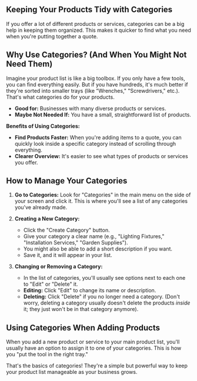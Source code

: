 ## Keeping Your Products Tidy with Categories

If you offer a lot of different products or services, categories can be a big help in keeping them organized. This makes it quicker to find what you need when you're putting together a quote.

## Why Use Categories? (And When You Might Not Need Them)

Imagine your product list is like a big toolbox. If you only have a few tools, you can find everything easily. But if you have hundreds, it's much better if they're sorted into smaller trays (like "Wrenches," "Screwdrivers," etc.). That's what categories do for your products.

*   **Good for:** Businesses with many diverse products or services.
*   **Maybe Not Needed If:** You have a small, straightforward list of products.

**Benefits of Using Categories:**

*   **Find Products Faster:** When you're adding items to a quote, you can quickly look inside a specific category instead of scrolling through everything.
*   **Clearer Overview:** It's easier to see what types of products or services you offer.

## How to Manage Your Categories

1.  **Go to Categories:** Look for "Categories" in the main menu on the side of your screen and click it. This is where you'll see a list of any categories you've already made.

2.  **Creating a New Category:**
    *   Click the "Create Category" button.
    *   Give your category a clear name (e.g., "Lighting Fixtures," "Installation Services," "Garden Supplies").
    *   You might also be able to add a short description if you want.
    *   Save it, and it will appear in your list.

3.  **Changing or Removing a Category:**
    *   In the list of categories, you'll usually see options next to each one to "Edit" or "Delete" it.
    *   **Editing:** Click "Edit" to change its name or description.
    *   **Deleting:** Click "Delete" if you no longer need a category. (Don't worry, deleting a category usually doesn't delete the products *inside* it; they just won't be in that category anymore).

## Using Categories When Adding Products

When you add a new product or service to your main product list, you'll usually have an option to assign it to one of your categories. This is how you "put the tool in the right tray."

That's the basics of categories! They're a simple but powerful way to keep your product list manageable as your business grows. 